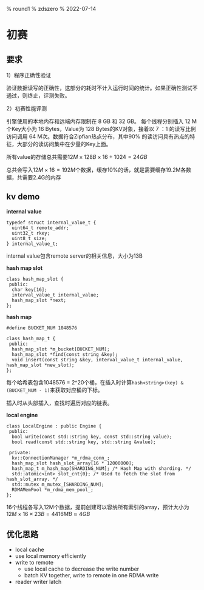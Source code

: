 % round1
% zdszero
% 2022-07-14

# 初赛

## 要求

1）程序正确性验证

验证数据读写的正确性，这部分的耗时不计入运行时间的统计。如果正确性测试不通过，则终止，评测失败。

2）初赛性能评测

引擎使用的本地内存和远端内存限制在 8 GB 和 32 GB。 每个线程分别插入 12 M个Key大小为 16 Bytes，Value为 128 Bytes的KV对象，接着以 7 ：1 的读写比例访问调用 64 M次。数据符合Zipfian热点分布，其中90% 的读访问具有热点的特征，大部分的读访问集中在少量的Key上面。

所有value的存储总共需要$12M \times 128B \times 16 \div 1024 = 24GB$

总共会写入$12M \times 16 = 192M$个数据，缓存10%的话，就是需要缓存19.2M各数据，共需要2.4G的内存

## kv demo

__internal value__

```
typedef struct internal_value_t {
  uint64_t remote_addr;
  uint32_t rkey;
  uint8_t size;
} internal_value_t;
```

internal value包含remote server的相关信息，大小为13B

__hash map slot__

```
class hash_map_slot {
 public:
  char key[16];
  interval_value_t internal_value;
  hash_map_slot *next;
};
```

__hash map__

```
#define BUCKET_NUM 1048576

class hash_map_t {
 public:
  hash_map_slot *m_bucket[BUCKET_NUM];
  hash_map_slot *find(const string &key);
  void insert(const string &key, interval_value_t internal_value, hash_map_slot *new_slot);
};
```

每个哈希表包含1048576 = 2^20个桶，在插入时计算`hash<string>(key) & (BUCKET_NUM - 1)`来获取对应桶的下标。

插入时从头部插入，查找时遍历对应的链表。

__local engine__

```
class LocalEngine : public Engine {
 public:
  bool write(const std::string key, const std::string value);
  bool read(const std::string key, std::string &value);

 private:
  kv::ConnectionManager *m_rdma_conn_;
  hash_map_slot hash_slot_array[16 * 12000000];
  hash_map_t m_hash_map[SHARDING_NUM]; /* Hash Map with sharding. */
  std::atomic<int> slot_cnt{0}; /* Used to fetch the slot from hash_slot_array. */
  std::mutex m_mutex_[SHARDING_NUM];
  RDMAMemPool *m_rdma_mem_pool_;
};
```

16个线程各写入12M个数据，提前创建可以容纳所有索引的array，预计大小为$12M \times 16 \times 23B = 4416MB \approx 4GB$

## 优化思路

* local cache
* use local memory efficiently
* write to remote
    * use local cache to decrease the write number
    * batch KV together, write to remote in one RDMA write
* reader writer latch

